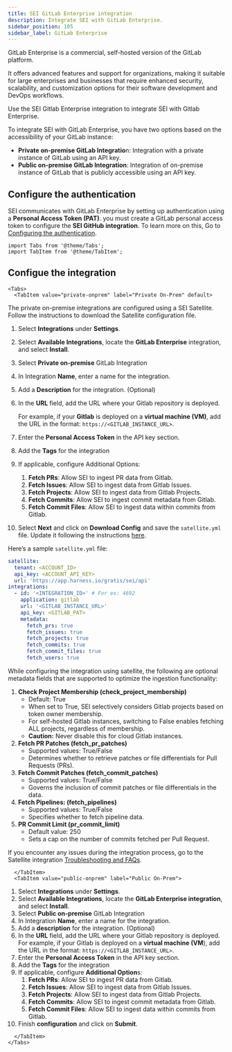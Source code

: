 ```yaml
---
title: SEI GitLab Enterprise integration
description: Integrate SEI with GitLab Enterprise.
sidebar_position: 105
sidebar_label: GitLab Enterprise
---
```


GitLab Enterprise is a commercial, self-hosted version of the GitLab platform.

It offers advanced features and support for organizations, making it suitable for large enterprises and businesses that require enhanced security, scalability, and customization options for their software development and DevOps workflows.

Use the SEI Gitlab Enterprise integration to integrate SEI with Gitlab Enterprise.

To integrate SEI with GitLab Enterprise, you have two options based on the accessibility of your GitLab instance:

* **Private on-premise GitLab Integratio**n: Integration with a private instance of GitLab using an API key.
* **Public on-premise GitLab Integration**: Integration of on-premise instance of GitLab that is publicly accessible using an API key.

## Configure the authentication

SEI communicates with GitLab Enterprise by setting up authentication using a **Personal Access Token (PAT)**. you must create a GitLab personal access token to configure the **SEI GitHub integration**. To learn more on this, Go to [Configuring the authentication](./sei-integration-gitlab#configure-authentication).

```mdx-code-block
import Tabs from '@theme/Tabs';
import TabItem from '@theme/TabItem';
```

## Configue the integration

```mdx-code-block
<Tabs>
  <TabItem value="private-onprem" label="Private On-Prem" default>
```

The private on-premise integrations are configured using a SEI Satellite. Follow the instructions to download the Satellite configuration file.

1. Select **Integrations** under **Settings**.
2. Select **Available Integrations**, locate the **GitLab Enterprise** integration, and select **Install**.
3. Select **Private on-premise** GitLab Integration
4. In Integration **Name**, enter a name for the integration.
5. Add a **Description** for the integration. (Optional)
6. In the **URL** field, add the URL where your Gitlab repository is deployed.
   
   For example, if your **Gitlab** is deployed on a **virtual machine (VM)**, add the URL in the format: `https://<GITLAB_INSTANCE_URL>`.
7. Enter the **Personal Access Token** in the API key section.
8. Add the **Tags** for the integration
9. If applicable, configure Additional Options:
   1. **Fetch PRs**: Allow SEI to ingest PR data from Gitlab.
   2. **Fetch Issues**: Allow SEI to ingest data from Gitlab Issues.
   3. **Fetch Projects**: Allow SEI to ingest data from Gitlab Projects.
   4. **Fetch Commits**: Allow SEI to ingest commit metadata from Gitlab.
   5. **Fetch Commit Files**: Allow SEI to ingest data within commits from Gitlab.
10. Select **Next** and click on **Download Config** and save the `satellite.yml` file. Update it following the instructions [here](/docs/software-engineering-insights/sei-ingestion-satellite/satellite-overview).

Here’s a sample `satellite.yml` file:

```yaml
satellite:
  tenant: <ACCOUNT_ID>
  api_key: <ACCOUNT_API_KEY>
  url: 'https://app.harness.io/gratis/sei/api'
integrations:
  - id: '<INTEGRATION_ID>' # For ex: 4692
    application: gitlab
    url: '<GITLAB_INSTANCE_URL>'
    api_key: <GITLAB_PAT>
    metadata:
      fetch_prs: true
      fetch_issues: true
      fetch_projects: true
      fetch_commits: true
      fetch_commit_files: true
      fetch_users: true

```

While configuring the integration using satellite, the following are optional metadata fields that are supported to optimize the ingestion functionality:

1. **Check Project Membership (check_project_membership)**
   * Default: True
   * When set to True, SEI selectively considers Gitlab projects based on token owner membership.
   * For self-hosted Gitlab instances, switching to False enables fetching ALL projects, regardless of membership.
   * **Caution:** Never disable this for cloud Gitlab instances.
2. **Fetch PR Patches (fetch_pr_patches)**
   * Supported values: True/False
   * Determines whether to retrieve patches or file differentials for Pull Requests (PRs).
3. **Fetch Commit Patches (fetch_commit_patches)**
   * Supported values: True/False
   * Governs the inclusion of commit patches or file differentials in the data.
4. **Fetch Pipelines: (fetch_pipelines)**
   * Supported values: True/False
   * Specifies whether to fetch pipeline data.
5. **PR Commit Limit (pr_commit_limit)**
   * Default value: 250
   * Sets a cap on the number of commits fetched per Pull Request.

If you encounter any issues during the integration process, go to the Satellite integration [Troubleshooting and FAQs](/docs/software-engineering-insights/sei-ingestion-satellite/satellite-troubleshooting-and-faqs).

```mdx-code-block
  </TabItem>
  <TabItem value="public-onprem" label="Public On-Prem">
```

1. Select **Integrations** under **Settings**.
2. Select **Available Integrations**, locate the **GitLab Enterprise integration**, and select **Install**.
3. Select **Public on-premise** GitLab Integration
4. In Integration **Name**, enter a name for the integration.
5. Add a **description** for the integration. (Optional)
6. In the **URL** field, add the URL where your Gitlab repository is deployed.
   \
   For example, if your Gitlab is deployed on a **virtual machine (VM**), add the URL in the format: `https://<GITLAB_INSTANCE_URL>`.
7. Enter the **Personal Access Token** in the API key section.
8. Add the **Tags** for the integration
9. If applicable, configure **Additional Option**s:
   1. **Fetch PRs**: Allow SEI to ingest PR data from Gitlab.
   2. **Fetch Issues**: Allow SEI to ingest data from Gitlab Issues.
   3. **Fetch Projects**: Allow SEI to ingest data from Gitlab Projects.
   4. **Fetch Commits**: Allow SEI to ingest commit metadata from Gitlab.
   5. **Fetch Commit Files**: Allow SEI to ingest data within commits from Gitlab.
10. Finish **configuration** and click on **Submit**.

```mdx-code-block
  </TabItem>
</Tabs>
```